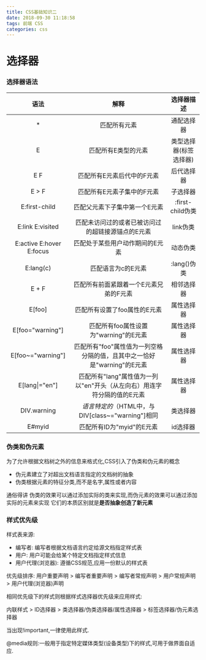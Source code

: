 ```yaml
---
title: CSS基础知识二
date: 2018-09-30 11:18:58
tags: 前端 CSS
categories: css
---
```


# 选择器

<!-- more -->

### 选择器语法

|           语法            |                             解释                             |       选择器描述       |
| :-----------------------: | :----------------------------------------------------------: | :--------------------: |
|             *             |                         匹配所有元素                         |       通配选择器       |
|             E             |                     匹配所有E类型的元素                      | 类型选择器(标签选择器) |
|            E F            |                  匹配所有E元素后代中的F元素                  |       后代选择器       |
|           E > F           |                  匹配所有E元素子集中的F元素                  |        子选择器        |
|       E:first-child       |                匹配父元素下子集中第一个E元素                 |    :first-child伪类    |
|    E:link   E:visited     |      匹配未访问过的或者已被访问过的超链接源锚点的E元素       |        link伪类        |
| E:active  E:hover E:focus |               匹配处于某些用户动作期间的E元素                |        动态伪类        |
|         E:lang(c)         |                      匹配语言为c的E元素                      |      :lang()伪类       |
|           E + F           |            匹配所有前面紧跟着一个E元素兄弟的F元素            |       相邻选择器       |
|          E[foo]           |                 匹配所有设置了foo属性的E元素                 |       属性选择器       |
|     E[foo="warning"]      |            匹配所有foo属性设置为"warning"的E元素             |       属性选择器       |
|     E[foo~="warning"]     | 匹配所有"foo"属性值为一列空格分隔的值，且其中之一恰好是"warning"的E元素 |       属性选择器       |
|    E[lang&#124;="en"]     | 匹配所有"lang"属性值为一列以"en"开头（从左向右）用连字符分隔的值的E元素 |       属性选择器       |
|        DIV.warning        |      *语言特定的*（HTML中，与DIV[class~="warning"]相同       |        类选择器        |
|          E#myid           |                  匹配所有ID为"myid"的E元素                   |        id选择器        |

### 伪类和伪元素

为了允许根据文档树之外的信息来格式化,CSS引入了伪类和伪元素的概念

* 伪元素建立了对超出文档语言指定的文档树的抽象
* 伪类根据元素的特征分类,而不是名字,属性或者内容

通俗得讲  伪类的效果可以通过添加实际的类来实现,而伪元素的效果可以通过添加实际的元素来实现 
它们的本质区别就是**是否抽象创造了新元素**

### 样式优先级

样式表来源:

* 编写者: 编写者根据文档语言约定给源文档指定样式表
* 用户: 用户可能会给某个特定文档指定样式信息
* 用户代理(浏览器): 遵循CSS规范,应用一份默认的样式表

优先级排序:  用户重要声明 > 编写者重要声明 > 编写者常规声明 > 用户常规声明 > 用户代理(浏览器)声明

相同优先级下的样式则根据样式选择器优先级来应用样式:

内联样式 > ID选择器 > 类选择器/伪类选择器/属性选择器 > 标签选择器/伪元素选择器

当出现!important,一律使用此样式.

@media规则:一般用于指定特定媒体类型(设备类型)下的样式,可用于做界面自适应.